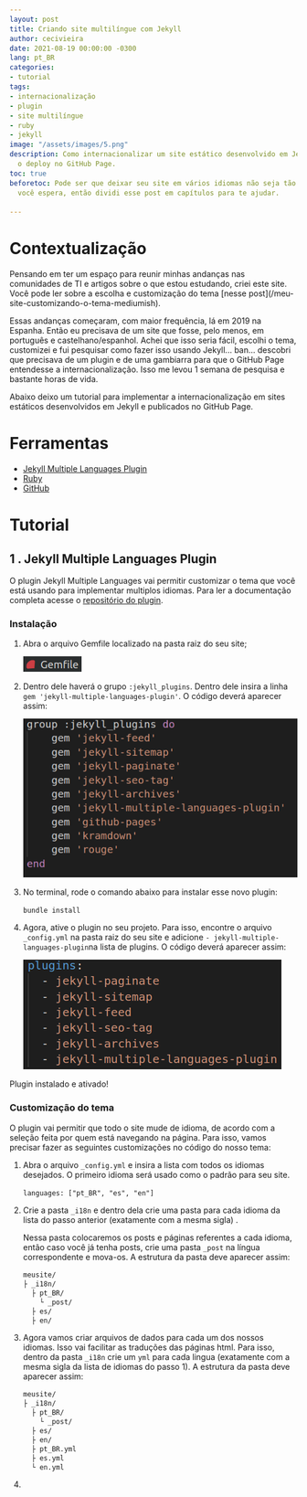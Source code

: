 ```yaml
---
layout: post
title: Criando site multilíngue com Jekyll
author: cecivieira
date: 2021-08-19 00:00:00 -0300
lang: pt_BR
categories:
- tutorial
tags:
- internacionalização
- plugin
- site multilíngue
- ruby
- jekyll
image: "/assets/images/5.png"
description: Como internacionalizar um site estático desenvolvido em Jekyll e fazer
  o deploy no GitHub Page.
toc: true
beforetoc: Pode ser que deixar seu site em vários idiomas não seja tão rápido quanto
  você espera, então dividi esse post em capítulos para te ajudar.

---
```

# Contextualização

Pensando em ter um espaço para reunir minhas andanças nas comunidades de TI e artigos sobre o que estou estudando, criei este site. Você pode ler sobre a escolha e customização do tema \[nesse post\](/meu-site-customizando-o-tema-mediumish).

Essas andanças começaram, com maior frequência, lá em 2019 na Espanha. Então eu precisava de um site que fosse, pelo menos, em português e castelhano/espanhol. Achei que isso seria fácil, escolhi o tema, customizei e fui pesquisar como fazer isso usando Jekyll... ban... descobri que precisava de um plugin e de uma gambiarra para que o GitHub Page entendesse a internacionalização. Isso me levou 1 semana de pesquisa e bastante horas de vida.

Abaixo deixo um tutorial para implementar a internacionalização em sites estáticos desenvolvidos em Jekyll e publicados no GitHub Page.

# Ferramentas 

* [Jekyll Multiple Languages Plugin](https://github.com/kurtsson/jekyll-multiple-languages-plugin)
* [Ruby](https://www.ruby-lang.org)
* [GitHub](https://github.com/)

# Tutorial

## 1 . Jekyll Multiple Languages Plugin

O plugin Jekyll Multiple Languages vai permitir customizar o tema que você está usando para implementar multiplos idiomas. Para ler a documentação completa acesse o [repositório do plugin](https://github.com/kurtsson/jekyll-multiple-languages-plugin).

### Instalação

1. Abra o arquivo Gemfile localizado na pasta raiz do seu site;

   ![](/assets/images/screenshot-from-2021-08-19-13-40-34.png)
2. Dentro dele haverá o grupo `:jekyll_plugins`. Dentro dele insira a linha `gem 'jekyll-multiple-languages-plugin'`. O código deverá aparecer assim:

   ![](/assets/images/screenshot-from-2021-08-19-15-15-28.png)
3. No terminal, rode o comando abaixo para instalar esse novo plugin:

   `bundle install`
4. Agora, ative o plugin no seu projeto. Para isso, encontre o arquivo `_config.yml` na pasta raiz do seu site e adicione `- jekyll-multiple-languages-plugin`na lista de plugins. O código deverá aparecer assim:

   ![](/assets/images/screenshot-from-2021-08-19-20-31-58.png)

Plugin instalado e ativado! 

### Customização do tema

O plugin vai permitir que todo o site mude de idioma, de acordo com a seleção feita por quem está navegando na página. Para isso, vamos precisar fazer as seguintes customizações no código do nosso tema:

1. Abra o arquivo `_config.yml` e insira a lista com todos os idiomas desejados. O primeiro idioma será usado como o padrão para seu site.

   `languages: ["pt_BR", "es", "en"]`
2. Crie a pasta `_i18n` e dentro dela crie uma pasta para cada idioma da lista do passo anterior (exatamente com a mesma sigla) . 

   Nessa pasta colocaremos os posts e páginas referentes a cada idioma, então caso você já tenha posts, crie uma pasta `_post` na língua correspondente e mova-os. A estrutura da pasta deve aparecer assim:

       meusite/
       ├ _i18n/
         ├ pt_BR/
           └ _post/
         ├ es/
         ├ en/
3. Agora vamos criar arquivos de dados para cada um dos nossos idiomas. Isso vai facilitar as traduções das páginas html. Para isso, dentro da pasta `_i18n` crie um `yml` para cada lingua (exatamente com a mesma sigla da lista de idiomas do passo 1). A estrutura da pasta deve aparecer assim:

       meusite/
       ├ _i18n/
         ├ pt_BR/
           └ _post/
         ├ es/
         ├ en/
         ├ pt_BR.yml   
         ├ es.yml
         └ en.yml
4. 